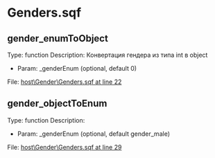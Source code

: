 # Genders.sqf

## gender_enumToObject

Type: function
Description: Конвертация гендера из типа int в object
- Param: _genderEnum (optional, default 0)

File: [host\Gender\Genders.sqf at line 22](../../../Src/host/Gender/Genders.sqf#L22)
## gender_objectToEnum

Type: function
Description: 
- Param: _genderEnum (optional, default gender_male)

File: [host\Gender\Genders.sqf at line 29](../../../Src/host/Gender/Genders.sqf#L29)
